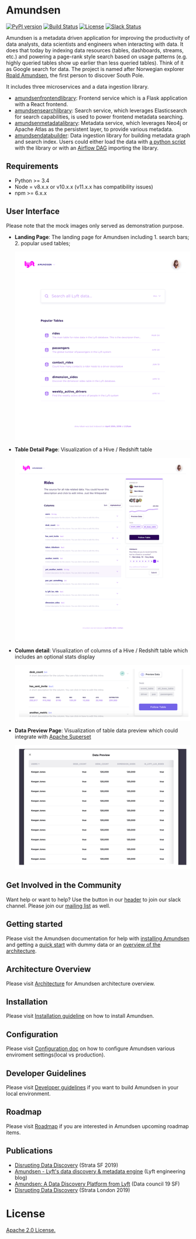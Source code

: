 # Amundsen

[![PyPI version](https://badge.fury.io/py/amundsen-frontend.svg)](https://badge.fury.io/py/amundsen-frontend)
[![Build Status](https://api.travis-ci.com/lyft/amundsenfrontendlibrary.svg?branch=master)](https://travis-ci.com/lyft/amundsenfrontendlibrary)
[![License](http://img.shields.io/:license-Apache%202-blue.svg)](LICENSE)
[![Slack Status](https://img.shields.io/badge/slack-join_chat-white.svg?logo=slack&style=social)](https://bit.ly/2FVq37z)

Amundsen is a metadata driven application for improving the productivity of data analysts, data scientists and engineers when interacting with data. It does that today by indexing data resources (tables, dashboards, streams, etc.) and powering a page-rank style search based on usage patterns (e.g. highly queried tables show up earlier than less queried tables). Think of it as Google search for data. The project is named after Norwegian explorer [Roald Amundsen](https://en.wikipedia.org/wiki/Roald_Amundsen), the first person to discover South Pole.

It includes three microservices and a data ingestion library.
- [amundsenfrontendlibrary](https://github.com/lyft/amundsenfrontendlibrary): Frontend service which is a Flask application with a React frontend.
- [amundsensearchlibrary](https://github.com/lyft/amundsensearchlibrary): Search service, which leverages Elasticsearch for search capabilities, is used to power frontend metadata searching.
- [amundsenmetadatalibrary](https://github.com/lyft/amundsenmetadatalibrary): Metadata service, which leverages Neo4j or Apache Atlas as the persistent layer, to provide various metadata.
- [amundsendatabuilder](https://github.com/lyft/amundsendatabuilder): Data ingestion library for building metadata graph and search index. 
Users could either load the data with [a python script](https://github.com/lyft/amundsendatabuilder/blob/master/example/scripts/sample_data_loader.py) with the library
or with an [Airflow DAG](https://github.com/lyft/amundsendatabuilder/blob/master/example/dags/sample_dag.py) importing the library.


## Requirements
- Python >= 3.4
- Node = v8.x.x or v10.x.x (v11.x.x has compatibility issues)
- npm >= 6.x.x

## User Interface

Please note that the mock images only served as demonstration purpose.

- **Landing Page**: The landing page for Amundsen including 1. search bars; 2. popular used tables;
    
    ![](docs/img/landing_page.png)
    
- **Table Detail Page**: Visualization of a Hive / Redshift table
    
    ![](docs/img/table_detail_page.png)
    
- **Column detail**: Visualization of columns of a Hive / Redshift table which includes an optional stats display
    
    ![](docs/img/column_details.png)
    
- **Data Preview Page**: Visualization of table data preview which could integrate with [Apache Superset](https://github.com/apache/incubator-superset)
    
    ![](docs/img/data_preview.png)

## Get Involved in the Community

Want help or want to help? 
Use the button in our [header](https://github.com/lyft/amundsenfrontendlibrary#amundsen) to join our slack channel. Please join our [mailing list](https://groups.google.com/forum/#!forum/amundsen-dev) as well.

## Getting started

Please visit the Amundsen documentation for help with [installing Amundsen](https://github.com/lyft/amundsenfrontendlibrary/blob/master/docs/installation.md#install-standalone-application-directly-from-the-source) 
and getting a [quick start](https://github.com/lyft/amundsenfrontendlibrary/blob/master/docs/installation.md#bootstrap-a-default-version-of-amundsen-using-docker) with dummy data 
or an [overview of the architecture](docs/architecture.md).

## Architecture Overview

Please visit [Architecture](docs/architecture.md) for Amundsen architecture overview.

## Installation

Please visit [Installation guideline](docs/installation.md) on how to install Amundsen.

## Configuration

Please visit [Configuration doc](docs/configuration.md) on how to configure Amundsen various enviroment settings(local vs production).

## Developer Guidelines

Please visit [Developer guidelines](docs/developer_guide.md) if you want to build Amundsen in your local environment.

## Roadmap

Please visit [Roadmap](docs/roadmap.md) if you are interested in Amundsen upcoming roadmap items.

## Publications
- [Disrupting Data Discovery](https://www.slideshare.net/taofung/strata-sf-amundsen-presentation) (Strata SF 2019)
- [Amundsen - Lyft's data discovery & metadata engine](https://eng.lyft.com/amundsen-lyfts-data-discovery-metadata-engine-62d27254fbb9) (Lyft engineering blog)
- [Amundsen: A Data Discovery Platform from Lyft](https://www.slideshare.net/taofung/data-council-sf-amundsen-presentation) (Data council 19 SF)
- [Disrupting Data Discovery](https://www.slideshare.net/markgrover/disrupting-data-discovery) (Strata London 2019)

# License
[Apache 2.0 License.](/LICENSE)
